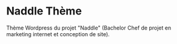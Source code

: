 # Naddle Thème
Thème Wordpress du projet "Naddle" (Bachelor Chef de projet en marketing internet et conception de site).
